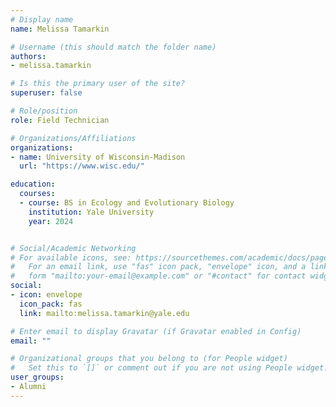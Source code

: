 ```yaml
---
# Display name
name: Melissa Tamarkin

# Username (this should match the folder name)
authors:
- melissa.tamarkin

# Is this the primary user of the site?
superuser: false

# Role/position
role: Field Technician

# Organizations/Affiliations
organizations:
- name: University of Wisconsin-Madison
  url: "https://www.wisc.edu/"

education:
  courses:
  - course: BS in Ecology and Evolutionary Biology
    institution: Yale University
    year: 2024


# Social/Academic Networking
# For available icons, see: https://sourcethemes.com/academic/docs/page-builder/#icons
#   For an email link, use "fas" icon pack, "envelope" icon, and a link in the
#   form "mailto:your-email@example.com" or "#contact" for contact widget.
social:
- icon: envelope
  icon_pack: fas
  link: mailto:melissa.tamarkin@yale.edu

# Enter email to display Gravatar (if Gravatar enabled in Config)
email: ""

# Organizational groups that you belong to (for People widget)
#   Set this to `[]` or comment out if you are not using People widget.
user_groups:
- Alumni
---
```



